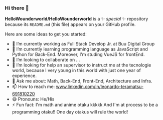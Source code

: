 ### Hi there 👋

**HelloWounderworld/HelloWounderworld** is a ✨ _special_ ✨ repository because its `README.md` (this file) appears on your GitHub profile.

Here are some ideas to get you started:

- 🔭 I’m currently working as Full Stack Develop Jr. at Buu Digital Group
- 🌱 I’m currently learning programming language as JavaScript and Python for Back-End. Moreover, I'm studing VueJS for frontEnd.
- 👯 I’m looking to collaborate on ...
- 🤔 I’m looking for help an supervisor to instruct me at the tecnologie world, because I very young in this world with just one year of experience.
- 💬 Ask me about: Math, Back-End, Front-End, Architecture and Infra.
- 📫 How to reach me: www.linkedin.com/in/leonardo-teramatsu-691810220
- 😄 Pronouns: He/His
- ⚡ Fun fact: I'm math and anime otaku kkkkk And I'm at process to be a programming otaku!! One day otakus will rule the world!
